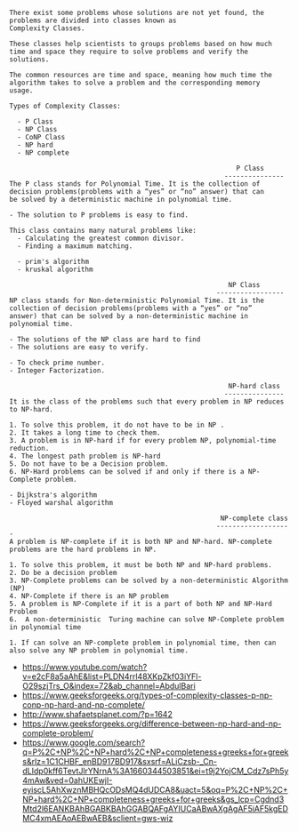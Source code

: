 ```
There exist some problems whose solutions are not yet found, the problems are divided into classes known as 
Complexity Classes.

These classes help scientists to groups problems based on how much time and space they require to solve problems and verify the
solutions.

The common resources are time and space, meaning how much time the algorithm takes to solve a problem and the corresponding memory 
usage.
```

```
Types of Complexity Classes:

  - P Class
  - NP Class
  - CoNP Class
  - NP hard
  - NP complete
```
```
                                                         P Class 
                                                      ---------------   
The P class stands for Polynomial Time. It is the collection of decision problems(problems with a “yes” or “no” answer) that can
be solved by a deterministic machine in polynomial time.

- The solution to P problems is easy to find. 

This class contains many natural problems like:
  - Calculating the greatest common divisor.
  - Finding a maximum matching.
  
  - prim's algorithm
  - kruskal algorithm 
```
```
                                                       NP Class
                                                    -----------------
NP class stands for Non-deterministic Polynomial Time. It is the collection of decision problems(problems with a “yes” or “no” 
answer) that can be solved by a non-deterministic machine in polynomial time.

- The solutions of the NP class are hard to find
- The solutions are easy to verify.

- To check prime number.
- Integer Factorization.
```

```
                                                       NP-hard class
                                                      ---------------
It is the class of the problems such that every problem in NP reduces to NP-hard.

1. To solve this problem, it do not have to be in NP .
2. It takes a long time to check them. 
3. A problem is in NP-hard if for every problem NP, polynomial-time reduction.
4. The longest path problem is NP-hard
5. Do not have to be a Decision problem.
6. NP-Hard problems can be solved if and only if there is a NP-Complete problem.

- Dijkstra's algorithm
- Floyed warshal algorithm
```
```
                                                     NP-complete class
                                                    -------------------
A problem is NP-complete if it is both NP and NP-hard. NP-complete problems are the hard problems in NP.

1. To solve this problem, it must be both NP and NP-hard problems.
2. Do be a decision problem
3. NP-Complete problems can be solved by a non-deterministic Algorithm (NP)
4. NP-Complete if there is an NP problem
5. A problem is NP-Complete if it is a part of both NP and NP-Hard Problem
6.  A non-deterministic  Turing machine can solve NP-Complete problem in polynomial time

1. If can solve an NP-complete problem in polynomial time, then can also solve any NP problem in polynomial time.
```

- https://www.youtube.com/watch?v=e2cF8a5aAhE&list=PLDN4rrl48XKpZkf03iYFl-O29szjTrs_O&index=72&ab_channel=AbdulBari
- https://www.geeksforgeeks.org/types-of-complexity-classes-p-np-conp-np-hard-and-np-complete/
- http://www.shafaetsplanet.com/?p=1642
- https://www.geeksforgeeks.org/difference-between-np-hard-and-np-complete-problem/
- https://www.google.com/search?q=P%2C+NP%2C+NP+hard%2C+NP+completeness+greeks+for+greeks&rlz=1C1CHBF_enBD917BD917&sxsrf=ALiCzsb-_Cn-dLIdp0kff6TevtJlrYNrnA%3A1660344503851&ei=t9j2YojCM_Cdz7sPh5y4mAw&ved=0ahUKEwjI-eyiscL5AhXwznMBHQcODsMQ4dUDCA8&uact=5&oq=P%2C+NP%2C+NP+hard%2C+NP+completeness+greeks+for+greeks&gs_lcp=Cgdnd3Mtd2l6EANKBAhBGABKBAhGGABQAFgAYIUCaABwAXgAgAF5iAF5kgEDMC4xmAEAoAEBwAEB&sclient=gws-wiz
